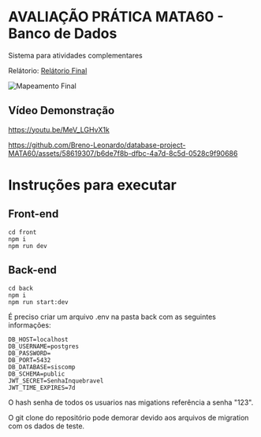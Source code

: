# AVALIAÇÃO PRÁTICA MATA60 - Banco de Dados

Sistema para atividades complementares

Relátorio: [Relátorio Final](https://github.com/Breno-Leonardo/database-project-MATA60/blob/main/Relat%C3%B3rio%20Final.pdf)

![Mapeamento Final](https://github.com/Breno-Leonardo/database-project-MATA60/assets/58619307/91ea8234-6dcc-483f-a847-7805a0c07ed7)

## Vídeo Demonstração 
https://youtu.be/MeV_LGHvX1k

https://github.com/Breno-Leonardo/database-project-MATA60/assets/58619307/b6de7f8b-dfbc-4a7d-8c5d-0528c9f90686



# Instruções para executar

## Front-end

```
cd front
npm i
npm run dev
```

## Back-end
```
cd back
npm i
npm run start:dev
```

É preciso criar um arquivo .env na pasta back com as seguintes informações:

```
DB_HOST=localhost
DB_USERNAME=postgres
DB_PASSWORD=
DB_PORT=5432
DB_DATABASE=siscomp
DB_SCHEMA=public
JWT_SECRET=SenhaInquebravel
JWT_TIME_EXPIRES=7d
```

O hash senha de todos os usuarios nas migations referência a senha "123".

O git clone do repositório pode demorar devido aos arquivos de migration com os dados de teste. 






